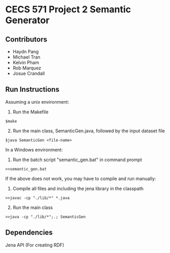 # CECS 571 Project 2 Semantic Generator

## Contributors
- Haydn Pang
- Michael Tran
- Kelvin Pham
- Rob Marquez
- Josue Crandall

## Run Instructions
Assuming a unix environment:

1. Run the Makefile

```$make```

2. Run the main class, SemanticGen.java, followed by the input dataset file

```$java SemanticGen <file-name>```

In a Windows environment:

1. Run the batch script "semantic_gen.bat" in command prompt

```>>semantic_gen.bat```

If the above does not work, you may have to compile and run manually:

1. Compile all files and including the jena library in the classpath

```>>javac -cp "./lib/*" *.java```

2. Run the main class

```>>java -cp "./lib/*";.; SemanticGen```

## Dependencies
Jena API (For creating RDF)
